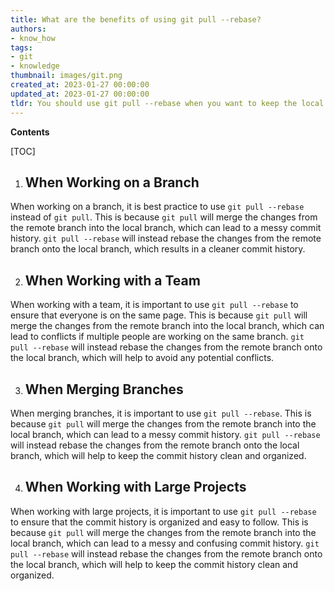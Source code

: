 ```yaml
---
title: What are the benefits of using git pull --rebase?
authors:
- know_how
tags:
- git
- knowledge
thumbnail: images/git.png
created_at: 2023-01-27 00:00:00
updated_at: 2023-01-27 00:00:00
tldr: You should use git pull --rebase when you want to keep the local changes in your repository and apply the remote changes on top of them.
---
```


**Contents**

[TOC]

1. ## When Working on a Branch
When working on a branch, it is best practice to use `git pull --rebase` instead of `git pull`. This is because `git pull` will merge the changes from the remote branch into the local branch, which can lead to a messy commit history. `git pull --rebase` will instead rebase the changes from the remote branch onto the local branch, which results in a cleaner commit history.

2. ## When Working with a Team
When working with a team, it is important to use `git pull --rebase` to ensure that everyone is on the same page. This is because `git pull` will merge the changes from the remote branch into the local branch, which can lead to conflicts if multiple people are working on the same branch. `git pull --rebase` will instead rebase the changes from the remote branch onto the local branch, which will help to avoid any potential conflicts.

3. ## When Merging Branches
When merging branches, it is important to use `git pull --rebase`. This is because `git pull` will merge the changes from the remote branch into the local branch, which can lead to a messy commit history. `git pull --rebase` will instead rebase the changes from the remote branch onto the local branch, which will help to keep the commit history clean and organized.

4. ## When Working with Large Projects
When working with large projects, it is important to use `git pull --rebase` to ensure that the commit history is organized and easy to follow. This is because `git pull` will merge the changes from the remote branch into the local branch, which can lead to a messy and confusing commit history. `git pull --rebase` will instead rebase the changes from the remote branch onto the local branch, which will help to keep the commit history clean and organized.
